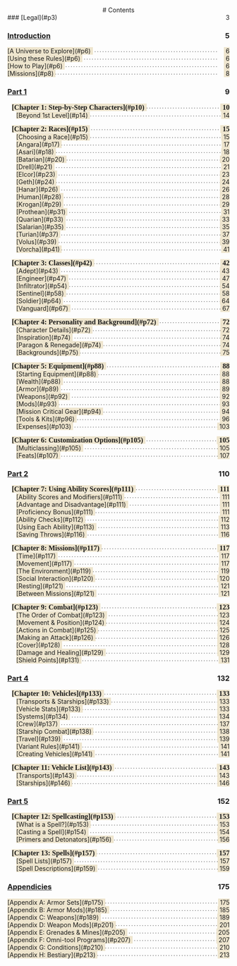 <div class='wide' style="text-align: center; margin-top: -20px">
  # Contents
</div>

<style>
  ul.leaders {
    max-width: 40em;
    padding: 0;
    overflow-x: hidden;
    list-style: none;
    margin-bottom: .2em
  }
  .phb .toc > ul.leaders > li {
  	margin-bottom: 2px;
  }
  ul.leaders li:before {
    float: left;
    width: 0;
    white-space: nowrap;
  	font-family: BookSanity;
  	font-weight: 400;
    font-size: .317cm;
  	content:
 ". . . . . . . . . . . . . . . . . . . . "
 ". . . . . . . . . . . . . . . . . . . . "
 ". . . . . . . . . . . . . . . . . . . . "
 ". . . . . . . . . . . . . . . . . . . . "
  }
  ul.leaders span:first-child {
    padding-right: 0.33em;
    background: #EEE5CE;
  }
  ul.leaders span + span {
    float: right;
    padding-left: 0.33em;
    background: #EEE5CE;
  }
</style>

<div class='toc'>
  ### [Legal](#p3) <span style="float: right">3</span>
  
  ### [Introduction](#p5) <span style="float: right;">5</span>
  <ul class='leaders'>
    <li><span>[A Universe to Explore](#p6)</span><span>6</span></li>
    <li><span>[Using these Rules](#p6)</span><span>6</span></li>
    <li><span>[How to Play](#p6)</span><span>6</span></li>
    <li><span>[Missions](#p8)</span><span>8</span></li>
  </ul>
  
  ### [Part 1](#p9) <span style="float: right;">9</span>
  <ul class='leaders'>
    <li style=" font-family: MrJeeves; font-size: 16px; font-weight: 800; padding-left: 10px"><span>[Chapter 1: Step-by-Step Characters](#p10)</span><span>10</span></li>
    <li style="padding-left: 20px"><span>[Beyond 1st Level](#p14)</span><span>14</span></li>
  </ul>
  
  <ul class='leaders'>
  	<li style=" font-family: MrJeeves; font-size: 16px; font-weight: 800; padding-left: 10px"><span>[Chapter 2: Races](#p15)</span><span>15</span></li>
  	<li style="padding-left: 20px"><span>[Choosing a Race](#p15)</span><span>15</span></li>
  	<li style="padding-left: 20px"><span>[Angara](#p17)</span><span>17</span></li>
  	<li style="padding-left: 20px"><span>[Asari](#p18)</span><span>18</span></li>
  	<li style="padding-left: 20px"><span>[Batarian](#p20)</span><span>20</span></li>
  	<li style="padding-left: 20px"><span>[Drell](#p21)</span><span>21</span></li>
  	<li style="padding-left: 20px"><span>[Elcor](#p23)</span><span>23</span></li>
  	<li style="padding-left: 20px"><span>[Geth](#p24)</span><span>24</span></li>
  	<li style="padding-left: 20px"><span>[Hanar](#p26)</span><span>26</span></li>
  	<li style="padding-left: 20px"><span>[Human](#p28)</span><span>28</span></li>
  	<li style="padding-left: 20px"><span>[Krogan](#p29)</span><span>29</span></li>
  	<li style="padding-left: 20px"><span>[Prothean](#p31)</span><span>31</span></li>
  	<li style="padding-left: 20px"><span>[Quarian](#p33)</span><span>33</span></li>
  	<li style="padding-left: 20px"><span>[Salarian](#p35)</span><span>35</span></li>
  	<li style="padding-left: 20px"><span>[Turian](#p37)</span><span>37</span></li>
  	<li style="padding-left: 20px"><span>[Volus](#p39)</span><span>39</span></li>
  	<li style="padding-left: 20px"><span>[Vorcha](#p41)</span><span>41</span></li>
  </ul>
  
  <ul class='leaders'>
  	<li style=" font-family: MrJeeves; font-size: 16px; font-weight: 800; padding-left: 10px"><span>[Chapter 3: Classes](#p42)</span><span>42</span></li>
  	<li style="padding-left: 20px"><span>[Adept](#p43)</span><span>43</span></li>
  	<li style="padding-left: 20px"><span>[Engineer](#p47)</span><span>47</span></li>
  	<li style="padding-left: 20px"><span>[Infiltrator](#p54)</span><span>54</span></li>
  	<li style="padding-left: 20px"><span>[Sentinel](#p58)</span><span>58</span></li>
  	<li style="padding-left: 20px"><span>[Soldier](#p64)</span><span>64</span></li>
  	<li style="padding-left: 20px"><span>[Vanguard](#p67)</span><span>67</span></li>
  </ul>
  
  <ul class='leaders'>
  	<li style=" font-family: MrJeeves; font-size: 16px; font-weight: 800; padding-left: 10px"><span>[Chapter 4: Personality and Background](#p72)</span><span>72</span></li>
  	<li style="padding-left: 20px"><span>[Character Details](#p72)</span><span>72</span></li>
  	<li style="padding-left: 20px"><span>[Inspiration](#p74)</span><span>74</span></li>
  	<li style="padding-left: 20px"><span>[Paragon & Renegade](#p74)</span><span>74</span></li>
  	<li style="padding-left: 20px"><span>[Backgrounds](#p75)</span><span>75</span></li>
  </ul>
  
  <ul class='leaders'>
  	<li style=" font-family: MrJeeves; font-size: 16px; font-weight: 800; padding-left: 10px"><span>[Chapter 5: Equipment](#p88)</span><span>88</span></li>
  	<li style="padding-left: 20px"><span>[Starting Equipment](#p88)</span><span>88</span></li>
  	<li style="padding-left: 20px"><span>[Wealth](#p88)</span><span>88</span></li>
  	<li style="padding-left: 20px"><span>[Armor](#p89)</span><span>89</span></li>
  	<li style="padding-left: 20px"><span>[Weapons](#p92)</span><span>92</span></li>
    <li style="padding-left: 20px"><span>[Mods](#p93)</span><span>93</span></li>
    <li style="padding-left: 20px"><span>[Mission Critical Gear](#p94)</span><span>94</span></li>
    <li style="padding-left: 20px"><span>[Tools & Kits](#p96)</span><span>96</span></li>
    <li style="padding-left: 20px"><span>[Expenses](#p103)</span><span>103</span></li>
  </ul>
  
  <ul class='leaders'>
  	<li style=" font-family: MrJeeves; font-size: 16px; font-weight: 800; padding-left: 10px"><span>[Chapter 6: Customization Options](#p105)</span><span>105</span></li>
  	<li style="padding-left: 20px"><span>[Multiclassing](#p105)</span><span>105</span></li>
  	<li style="padding-left: 20px"><span>[Feats](#p107)</span><span>107</span></li>
  </ul>
  
  
  ### [Part 2](#p110) <span style="float: right;">110</span>
  
  <ul class='leaders'>
  	<li style=" font-family: MrJeeves; font-size: 16px; font-weight: 800; padding-left: 10px"><span>[Chapter 7: Using Ability Scores](#p111)</span><span>111</span></li>
  	<li style="padding-left: 20px"><span>[Ability Scores and Modifiers](#p111)</span><span>111</span></li>
  	<li style="padding-left: 20px"><span>[Advantage and Disadvantage](#p111)</span><span>111</span></li>
  	<li style="padding-left: 20px"><span>[Proficiency Bonus](#p111)</span><span>111</span></li>
  	<li style="padding-left: 20px"><span>[Ability Checks](#p112)</span><span>112</span></li>
  	<li style="padding-left: 20px"><span>[Using Each Ability](#p113)</span><span>113</span></li>
    <li style="padding-left: 20px"><span>[Saving Throws](#p116)</span><span>116</span></li>
  </ul>
  
  <ul class='leaders'>
  	<li style=" font-family: MrJeeves; font-size: 16px; font-weight: 800; padding-left: 10px"><span>[Chapter 8: Missions](#p117)</span><span>117</span></li>
  	<li style="padding-left: 20px"><span>[Time](#p117)</span><span>117</span></li>
  	<li style="padding-left: 20px"><span>[Movement](#p117)</span><span>117</span></li>
  	<li style="padding-left: 20px"><span>[The Environment](#p119)</span><span>119</span></li>
  	<li style="padding-left: 20px"><span>[Social Interaction](#p120)</span><span>120</span></li>
  	<li style="padding-left: 20px"><span>[Resting](#p121)</span><span>121</span></li>
    <li style="padding-left: 20px"><span>[Between Missions](#p121)</span><span>121</span></li>
  </ul>
  
  <ul class='leaders'>
  	<li style=" font-family: MrJeeves; font-size: 16px; font-weight: 800; padding-left: 10px"><span>[Chapter 9: Combat](#p123)</span><span>123</span></li>
  	<li style="padding-left: 20px"><span>[The Order of Combat](#p123)</span><span>123</span></li>
  	<li style="padding-left: 20px"><span>[Movement & Position](#p124)</span><span>124</span></li>
  	<li style="padding-left: 20px"><span>[Actions in Combat](#p125)</span><span>125</span></li>
  	<li style="padding-left: 20px"><span>[Making an Attack](#p126)</span><span>126</span></li>
  	<li style="padding-left: 20px"><span>[Cover](#p128)</span><span>128</span></li>
    <li style="padding-left: 20px"><span>[Damage and Healing](#p129)</span><span>129</span></li>
  	<li style="padding-left: 20px"><span>[Shield Points](#p131)</span><span>131</span></li>
  </ul>
  
  ### [Part 4](#p132) <span style="float: right;">132</span>
  
  <ul class='leaders'>
  	<li style=" font-family: MrJeeves; font-size: 16px; font-weight: 800; padding-left: 10px"><span>[Chapter 10: Vehicles](#p133)</span><span>133</span></li>
  	<li style="padding-left: 20px"><span>[Transports & Starships](#p133)</span><span>133</span></li>
  	<li style="padding-left: 20px"><span>[Vehicle Stats](#p133)</span><span>133</span></li>
  	<li style="padding-left: 20px"><span>[Systems](#p134)</span><span>134</span></li>
  	<li style="padding-left: 20px"><span>[Crew](#p137)</span><span>137</span></li>
  	<li style="padding-left: 20px"><span>[Starship Combat](#p138)</span><span>138</span></li>
    <li style="padding-left: 20px"><span>[Travel](#p139)</span><span>139</span></li>
  	<li style="padding-left: 20px"><span>[Variant Rules](#p141)</span><span>141</span></li>
  	<li style="padding-left: 20px"><span>[Creating Vehicles](#p141)</span><span>141</span></li>
  </ul>
  
  <ul class='leaders'>
  	<li style=" font-family: MrJeeves; font-size: 16px; font-weight: 800; padding-left: 10px"><span>[Chapter 11: Vehicle List](#p143)</span><span>143</span></li>
  	<li style="padding-left: 20px"><span>[Transports](#p143)</span><span>143</span></li>
  	<li style="padding-left: 20px"><span>[Starships](#p146)</span><span>146</span></li>
  </ul>
  
  ### [Part 5](#p152) <span style="float: right;">152</span>
  
  <ul class='leaders'>
  	<li style=" font-family: MrJeeves; font-size: 16px; font-weight: 800; padding-left: 10px"><span>[Chapter 12: Spellcasting](#p153)</span><span>153</span></li>
  	<li style="padding-left: 20px"><span>[What is a Spell?](#p153)</span><span>153</span></li>
  	<li style="padding-left: 20px"><span>[Casting a Spell](#p154)</span><span>154</span></li>
  	<li style="padding-left: 20px"><span>[Primers and Detonators](#p156)</span><span>156</span></li>
  </ul>
  
  <ul class='leaders'>
  	<li style=" font-family: MrJeeves; font-size: 16px; font-weight: 800; padding-left: 10px"><span>[Chapter 13: Spells](#p157)</span><span>157</span></li>
  	<li style="padding-left: 20px"><span>[Spell Lists](#p157)</span><span>157</span></li>
  	<li style="padding-left: 20px"><span>[Spell Descriptions](#p159)</span><span>159</span></li>
  </ul>
  
  ### [Appendicies](#p175) <span style="float: right;">175</span>
  
  <ul class='leaders'>
  	<li><span>[Appendix A: Armor Sets](#p175)</span><span>175</span></li>
  	<li><span>[Appendix B: Armor Mods](#p185)</span><span>185</span></li>
  	<li><span>[Appendix C: Weapons](#p189)</span><span>189</span></li>
  	<li><span>[Appendix D: Weapon Mods](#p201)</span><span>201</span></li>
  	<li><span>[Appendix E: Grenades & Mines](#p205)</span><span>205</span></li>
  	<li><span>[Appendix F: Omni-tool Programs](#p207)</span><span>207</span></li>
  	<li><span>[Appendix G: Conditions](#p210)</span><span>210</span></li>
  	<li><span>[Appendix H: Bestiary](#p213)</span><span>213</span></li>
  </ul>
  
</div>
